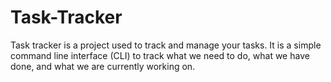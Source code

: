 # Task-Tracker
Task tracker is a project used to track and manage your tasks. It is a simple command line interface (CLI) to track what we need to do, what we have done, and what we are currently working on.
